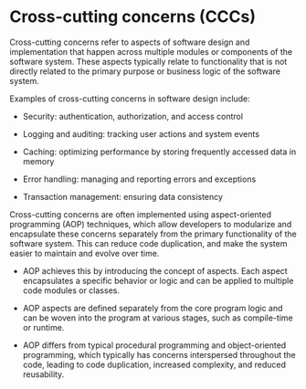 # Cross-cutting concerns (CCCs)

<span data-chatgpt-prompt="explain cross-cutting concerns (computers and software)">

Cross-cutting concerns refer to aspects of software design and implementation that happen across multiple modules or components of the software system. These aspects typically relate to functionality that is not directly related to the primary purpose or business logic of the software system.

Examples of cross-cutting concerns in software design include:

* Security: authentication, authorization, and access control

* Logging and auditing: tracking user actions and system events

* Caching: optimizing performance by storing frequently accessed data in memory

* Error handling: managing and reporting errors and exceptions

* Transaction management: ensuring data consistency

Cross-cutting concerns are often implemented using aspect-oriented programming (AOP) techniques, which allow developers to modularize and encapsulate these concerns separately from the primary functionality of the software system. This can reduce code duplication, and make the system easier to maintain and evolve over time.

* AOP achieves this by introducing the concept of aspects. Each aspect encapsulates a specific behavior or logic and can be applied to multiple code modules or classes.

* AOP aspects are defined separately from the core program logic and can be woven into the program at various stages, such as compile-time or runtime.

* AOP differs from typical procedural programming and object-oriented programming, which typically has concerns  interspersed throughout the code, leading to code duplication, increased complexity, and reduced reusability.

</span>

<span data-chatgpt-prompt="explain cross-cutting concern (computers and software)">
